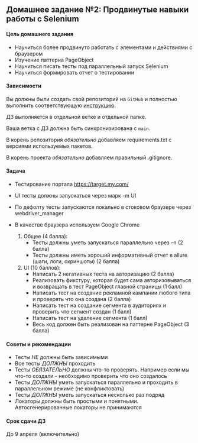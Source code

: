 ## Домашнее задание №2: Продвинутые навыки работы с Selenium

#### Цель домашнего задания

  * Научиться более продвинуто работать с элементами и действиями с браузером
  * Изучение паттерна PageObject
  * Научиться писать тесты под параллельный запуск Selenium
  * Научиться формировать отчет о тестировании

#### Зависимости

  Вы должны были создать свой репозиторий на `GitHub` и полностью выполнить соответствующую 
[инструкцию](https://github.com/snicks92/education-mail-qa-python/tree/main/homework_rules).

  ДЗ выполняется в отдельной ветке и отдельной папке.

  Ваша ветка с ДЗ должна быть синхронизирована с `main`.
  
  В корень репозитория *обязательно* добавляем requirements.txt с версиями используемых пакетов.
  
  В корень проекта *обязательно* добавляем правильный .gitignore.

#### Задача
* Тестирование портала https://target.my.com/
* UI тесты должны запускаться через марк -m UI
* По дефолту тесты запускаются локально в стоковом браузере через webdriver_manager
* В качестве браузера используем Google Chrome
    
  1. Общее (4 балла):
     * Тесты должны уметь запускаться параллельно через –n <num> (2 балла)
     * Тесты должны иметь хороший информативный отчет в allure (шаги, логи, скриншоты) (2 балла)
  2. UI (10 баллов):
     * Написать 2 негативных теста на авторизацию (2 балла)
     * Реализовать фикстуру, которая будет сама авторизовываться и возвращать в тест PageObject главной страницы (1 балл)
     * Написать тест на создание рекламной кампании любого типа и проверять что она создана (2 балла)
     * Написать тест на создание сегмента в аудиториях и проверить что сегмент создан (1 балл)
     * Написать тест на удаление сегмента (1 балл)
     * Весь код должен быть реализован на паттерне PageObject (3 балла)
     
     
#### Советы и рекомендации
  * Тесты *НЕ* должны быть зависимыми
  * Все тесты *ДОЛЖНЫ* проходить
  * Тесты *ОБЯЗАТЕЛЬНО* должны что-то проверять. Например если мы что-то создали - необходимо проверить что оно создалось
  * Тесты *ДОЛЖНЫ* уметь запускаться параллельно и проходить в параллельном режиме (не конфликтовать)
  * Тесты *ДОЛЖНЫ* уметь запускаться несколько раз подряд
  * Локаторы должны быть простыми и понятными. Автосгенерированные локаторы не принимаются
 
#### Срок сдачи ДЗ
  До 9 апреля (включительно)